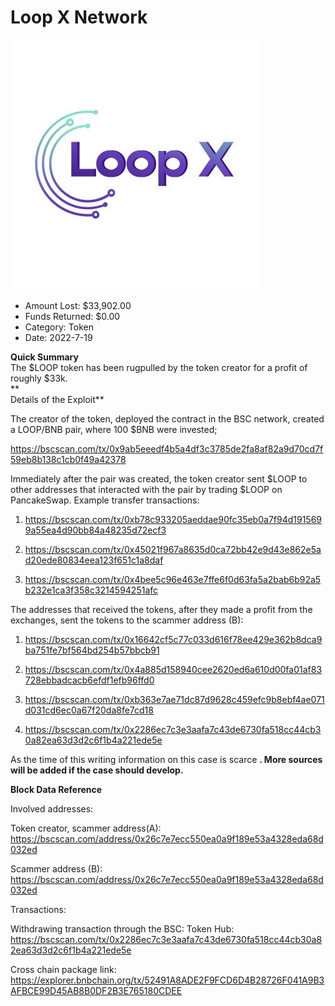 # Loop X Network
![Loop X Network](/rektimages/Loop-X-Network.png)
- Amount Lost: $33,902.00
- Funds Returned: $0.00
- Category: Token
- Date: 2022-7-19

**Quick Summary**  
The $LOOP token has been rugpulled by the token creator for a profit of roughly $33k.[](https://bscscan.com/address/0x0000000000000000000000000000000000001004)[](https://bscscan.com/address/0x0000000000000000000000000000000000001004)  
 **  
Details of the Exploit**

The creator of the token, deployed the contract in the BSC network, created a LOOP/BNB pair, where 100 $BNB were invested;

https://bscscan.com/tx/0x9ab5eeedf4b5a4df3c3785de2fa8af82a9d70cd7f59eb8b138c1cb0f49a42378

Immediately after the pair was created, the token creator sent $LOOP to other addresses that interacted with the pair by trading $LOOP on PancakeSwap. Example transfer transactions:

1) https://bscscan.com/tx/0xb78c933205aeddae90fc35eb0a7f94d1915699a55ea4d90bb84a48235d72ecf3

2) https://bscscan.com/tx/0x45021f967a8635d0ca72bb42e9d43e862e5ad20ede80834eea123f651c1a8daf

3) https://bscscan.com/tx/0x4bee5c96e463e7ffe6f0d63fa5a2bab6b92a5b232e1ca3f358c3214594251afc

The addresses that received the tokens, after they made a profit from the exchanges, sent the tokens to the scammer address (B):

1) https://bscscan.com/tx/0x16642cf5c77c033d616f78ee429e362b8dca9ba751fe7bf564bd254b57bbcb91

2) https://bscscan.com/tx/0x4a885d158940cee2620ed6a610d00fa01af83728ebbadcacb6efdf1efb96ffd0

3) https://bscscan.com/tx/0xb363e7ae71dc87d9628c459efc9b8ebf4ae071d031cd6ec0a67f20da8fe7cd18

4) https://bscscan.com/tx/0x2286ec7c3e3aafa7c43de6730fa518cc44cb30a82ea63d3d2c6f1b4a221ede5e

  


As the time of this writing information on this case is scarce **. More sources will be added if the case should develop.**

  


 **Block Data Reference**

Involved addresses:

Token creator, scammer address(A): https://bscscan.com/address/0x26c7e7ecc550ea0a9f189e53a4328eda68d032ed

Scammer address (B): https://bscscan.com/address/0x26c7e7ecc550ea0a9f189e53a4328eda68d032ed

  


Transactions:

Withdrawing transaction through the BSC: Token Hub: https://bscscan.com/tx/0x2286ec7c3e3aafa7c43de6730fa518cc44cb30a82ea63d3d2c6f1b4a221ede5e

  


Cross chain package link: https://explorer.bnbchain.org/tx/52491A8ADE2F9FCD6D4B28726F041A9B3AFBCE99D45AB8B0DF2B3E765180CDEE



